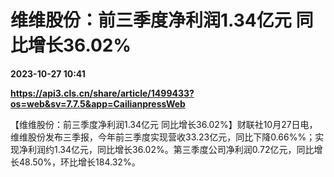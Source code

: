 # 维维股份：前三季度净利润1.34亿元 同比增长36.02%

**2023-10-27 10:41**

**https://api3.cls.cn/share/article/1499433?os=web&sv=7.7.5&app=CailianpressWeb**

【维维股份：前三季度净利润1.34亿元 同比增长36.02%】财联社10月27日电，维维股份发布三季报，今年前三季度实现营收33.23亿元，同比下降0.66%%；实现净利润约1.34亿元，同比增长36.02%。第三季度公司净利润0.72亿元，同比增长48.50%，环比增长184.32%。